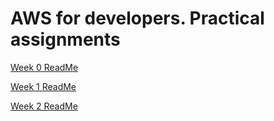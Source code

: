 # AWS for developers. Practical assignments

[Week 0 ReadMe](./week-0/README.md)

[Week 1 ReadMe](./week-1/README.md)

[Week 2 ReadMe](./week-2/README.md)